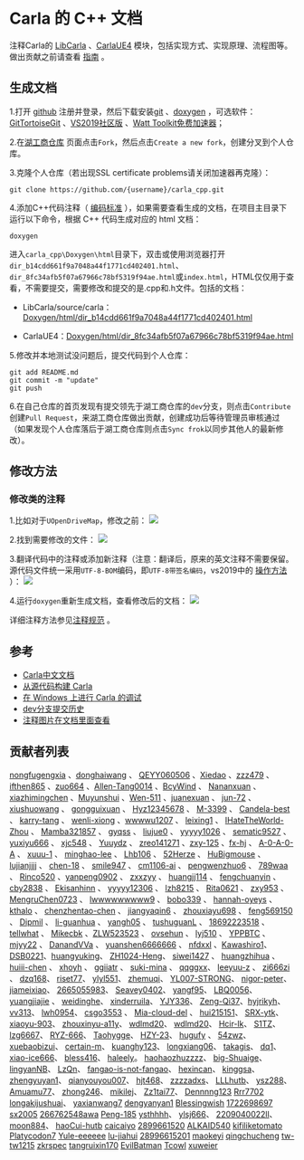 ﻿# Carla 的 C++ 文档
注释Carla的 [LibCarla](https://github.com/OpenHUTB/carla_cpp/tree/dev/LibCarla/source/carla) 、[CarlaUE4](https://github.com/OpenHUTB/carla_cpp/tree/dev/Unreal/CarlaUE4/Plugins/Carla/Source/Carla) 模块，包括实现方式、实现原理、流程图等。做出贡献之前请查看 [指南](https://github.com/OpenHUTB/PFC/blob/main/CONTRIBUTING.md) 。

## 生成文档
1.打开 [github](https://github.com/) 注册并登录，然后下载安装[git](https://git-scm.com/downloads)  、[doxygen](https://www.doxygen.nl/download.html) ，可选软件：[GitTortoiseGit](https://tortoisegit.org/download/) 、[VS2019社区版](https://visualstudio.microsoft.com/zh-hans/vs/older-downloads/) 、[Watt Toolkit免费加速器](https://steampp.net/)；

2.在[湖工商仓库](https://github.com/OpenHUTB/carla_cpp) 页面点击`Fork`，然后点击`Create a new fork`，创建分叉到个人仓库。

3.克隆个人仓库（若出现SSL certificate problems请关闭加速器再克隆）：
```shell
git clone https://github.com/{username}/carla_cpp.git
```

4.添加C++代码注释（ [编码标准](https://openhutb.github.io/carla_doc/cont_coding_standard/#c++) ），如果需要查看生成的文档，在项目主目录下运行以下命令，根据 C++ 代码生成对应的 html 文档：
```shell script
doxygen
```
进入`carla_cpp\Doxygen\html`目录下，双击或使用浏览器打开`dir_b14cdd661f9a7048a44f1771cd402401.html`、`dir_8fc34afb5f07a67966c78bf5319f94ae.html`或`index.html`，HTML仅仅用于查看，不需要提交，需要修改和提交的是.cpp和.h文件。包括的文档：
- LibCarla/source/carla：[Doxygen/html/dir_b14cdd661f9a7048a44f1771cd402401.html](https://openhutb.github.io/carla_cpp/dir_b14cdd661f9a7048a44f1771cd402401.html) 

- CarlaUE4：[Doxygen/html/dir_8fc34afb5f07a67966c78bf5319f94ae.html](https://openhutb.github.io/carla_cpp/dir_8fc34afb5f07a67966c78bf5319f94ae.html) 

5.修改并本地测试没问题后，提交代码到个人仓库：
```shell script
git add README.md
git commit -m "update"
git push
```

6.在自己仓库的首页发现有提交领先于湖工商仓库的`dev`分支，则点击`Contribute`创建`Pull Request`，来湖工商仓库做出贡献，创建成功后等待管理员审核通过（如果发现个人仓库落后于湖工商仓库则点击`Sync frok`以同步其他人的最新修改）。

## 修改方法
### 修改类的注释
1.比如对于`UOpenDriveMap`，修改之前：
![](./img/class_annotated.jpg)

2.找到需要修改的文件：
![](./img/header_path.jpg)

3.翻译代码中的注释或添加新注释（注意：翻译后，原来的英文注释不需要保留。源代码文件统一采用`UTF-8-BOM`编码，即`UTF-8带签名编码`，vs2019中的 [操作方法](https://www.cnblogs.com/leokale-zz/p/11423953.html) ）：
![](./img/update_annotated.jpg)

4.运行`doxygen`重新生成文档，查看修改后的文档：
![](./img/result.jpg)

详细注释方法参见[注释规范](./specification.md) 。


<!--
## 新建开发分支
直接创建一个空白的分支，而是像普通的分支一样把原分支的内容拷贝过来：
```shell
git checkout --orphan dev
```
还需要手动删除孤立分支中的内容：
```shell
git rm -rf .
```
-->

## 参考

- [Carla中文文档](https://openhutb.github.io/carla_doc/)
- [从源代码构建 Carla](https://openhutb.github.io/carla_doc/build_carla/)
- [在 Windows 上进行 Carla 的调试](https://openhutb.github.io/carla_doc/tuto_D_windows_debug/#cpp_client_debug)
- [dev分支提交历史](https://github.com/carla-simulator/carla/commits/dev/)
- [注释图片在文档里面查看](https://blog.csdn.net/qq_33154343/article/details/102809510)


## 贡献者列表
[nongfugengxia](https://github.com/nongfugengxia) 、[donghaiwang](https://github.com/donghaiwang) 、
[QEYY060506](https://github.com/QEYY060506) 、[Xiedao](https://github.com/Xiedao) 、[zzz479](https://github.com/zzz479) 、[ifthen865](https://github.com/ifthen865) 、[zuo664](https://github.com/zuo664) 、[Allen-Tang0014](https://github.com/Allen-Tang0014) 、[BcyWind](https://github.com/BcyWind) 、
[Nananxuan](https://github.com/Nananxuan) 、[xiazhimingchen](https://github.com/xiazhimingchen) 、[Muyunshui](https://github.com/Muyunshui) 、[Wen-511](https://github.com/Wen-511) 、[juanexuan](https://github.com/juanexuan) 、
[jun-72](https://github.com/jun-72) 、
[xiushuowang](https://github.com/xiushuowang) 、
[gongguixuan](https://github.com/gongguixuan) 、 [Hyz12345678](https://github.com/Hyz12345678) 、
[M-3399](https://github.com/M-3399) 、
[Candela-best](https://github.com/Candela-best) 、
[karry-tang](https://github.com/karry-tang) 、
[wenli-xiong](https://github.com/wenli-xiong) 、[wwwwu1207](https://github.com/wwwwu1207) 、
[leixing1](https://github.com/leixing1) 、
[IHateTheWorld-Zhou](https://github.com/IHateTheWorld-Zhou) 、
[Mamba321857](https://github.com/Mamba321857) 、
[gyqss](https://github.com/gyqss) 、
[liujue0](https://github.com/liujue0) 、
[yyyyy1026](https://github.com/yyyyy1026) 、
[sematic9527](https://github.com/sematic9527) 、
[yuxiyu666](https://github.com/yuxiyu666) 、
[xjc548](https://github.com/xjc548) 、
[Yuuydz](https://github.com/Yuuydz) 、
[zreo141271](https://github.com/zero141271) 、[zxy-125](https://github.com/zxy-125) 、[fx-hj](https://github.com/fx-hj) 、
[A-0-A-0-A](https://github.com/A-0-A-0-A) 、
[xuuu-1](https://github.com/xuuu-1) 、
[minghao-lee](https://github.com/minghao-lee) 、
[Lhb106](https://github.com/Lhb106) 、
[52Herze](https://github.com/52Herze) 、 
[HuBigmouse](https://github.com/HuBigmouse) 、
[lujianjjjj](https://github.com/lujianjjjj) 、
[chen-18](https://github.com/18-chen) 、
[smile947](https://github.com/smile947) 、
[cm1106-ai](https://github.com/cm1106-ai) 、
[pengwenzhuo6](https://github.com/pengwenzhuo6) 、
[789waa](https://github.com/789waa) 、
[Rinco520](https://github.com/Rinco520) 、[yanpeng0902](https://github.com/yanpeng0902) 、
[zxxzyy](https://github.com/zxxzyy) 、
[huangjj114](https://github.com/huangjj114) 、
[fengchuanyin](https://github.com/fengchuanyin) 、
[cby2838](https://github.com/cby2838) 、
[Ekisanhinn](https://github.com/ekisannhinn) 、
[yyyyy12306](https://github.com/yyyyy12306) 、
[lzh8215](https://github.com/lzh8215) 、
[Rita0621](https://github.com/Rita0621) 、
[zxy953](https://github.com/zxy953) 、
[MengruChen0723](https://github.com/MengruChen0723) 、
[lwwwwwwwww9](https://github.com/lwwwwwwwww9) 、
[bobo339](https://github.com/bobo339) 、
[hannah-oyeys](https://github.com/hannah-oyeys) 、
[kthalo](https://github.com/kthalo) 、
[chenzhentao-chen](https://github.com/chenzhentao-chen) 、
[jiangyaqin6](https://github.com/jiangyaqin6) 、
[zhouxiayu698](https://github.com/zhouxiayu698) 、
[feng569150](https://github.com/feng569150) 、
[Dipmil](https://github.com/Dipmil) 、
[li-guanhua](https://github.com/li-guanhua) 、
[yangh05](https://github.com/yangh05) 、
[tushuguanL](https://github.com/tushuguanL) 、
[18692223518](https://github.com/18692223518) 、
[tellwhat](https://https://github.com/tellwhat) 、
[Mikecbk](https://https://github.com/Mikecbk) 、[ZLW523523](https://github.com/ZLW523523) 、
[ovsehun](https://https://github.com/ovsehun) 、
[lyj510](https://github.com/lyj510/carla_cpp) 、
[YPPBTC](https://github.com/YPPBTC) 、[mjyy22](https://github.com/mjyy22) 、
[DanandVVa](https://github.com/DanandVVa/carla_cpp.git) 、
[yuanshen6666666](https://github.com/yuanshen6666666/carla_cpp.git) 、
[nfdxxl](https://github.com/nfdxxl) 、[Kawashiro1](https://github.com/Kawashiro1)、
[DSB0221](https://github.com/DSB0221)、[huangyuking](https://github.com/huangyuking)、
[ZH1024-Heng](https://github.com/ZH1024-Heng)、
[siwei1427](https://github.com/siwei1427) 、
[huangzhihua](https://github.com/bbbelieve) 、
[huiii-chen](https://github.com/huiii-chen) 、
[xhoyh](https://github.com/xhoyh) 、
[ggiiatr](https://github.com/ggiiatr) 、
[suki-mina](https://github.com/suki-mina) 、
[qqggxx](https://github.com/qqggxx)、
[leeyuu-z](http://github.com/leeyuu-z) 、
[zi666zi](http://github.com/zi666zi) 、
[dzq168](https://github.com/dzq168)、
[riset77](https://github.com/riset77)、
[ylyl551](https://github.com/yly551)、
[zhemuqi](https://github.com/zhemuqi)、
[YL007-STRONG](https://github.com/YL007-STRONG)、
[nigor-peter](https://github.com/nigor-peter)、
[jiameixiao](https://github.com/jiameixiao)、
[2665055983](https://github.com/2665055983)、
[Seavey0402](https://github.com/Seavey0402)、 
[yangf95](https://github.com/yangf95)、
[LBQ0056](https://github.com/LBQ0056)、
[yuangjiajie](https://github.com/yuangjiajie) 、
[weidinghe](https://github.com/weidinghe)、
[xinderruila](https://github.com/xinderruila)、
[YJY336](https://github.com/YJY336)、
[Zeng-Qi37](https://github.com/Zeng-Qi37)、[hyjrikyh](https://github.com/hyjrilky)、
[vv313](https://github.com/vv313)、
[lwh0954](https://github.com/lwh0954)、
[csgo3553](https://github.com/csgo3553) 、
[Mia-cloud-del](https://github.com/Mia-cloud-del) 、
[hui215151](https://github.com/hui215151)、
[SRX-ytk](https://github.com/SRX-ytk)、
[xiaoyu-903](https://github.come/xiaoyu-903)、
[zhouxinyu-a11y](https://github.come/zhouxinyu-a11y)、
[wdlmd20](https://github.com/wdlmd20)、
[wdlmd20](https://github.com/wdlmd20)、
[Hcir-lk](https://github.com/Hcir-lk)、
[S1TZ](https://github.com/S1TZ)、
[lzg6667](https://github.com/lzg6667)、
[RYZ-666](https://github.com/RYZ-666)、
[Taohygge](https://github.com/Taohygge)、
[HZY-23](https://github.com/HZY-23)、
[hugufy](https://github.com/hugufy) 、
[54zwz](https://github.com/54zwz)、
[xuebaobizui](https://github.com/xuebaobizui)、
[certain-m](https://github.com/caerain-m)、
[kuanghy123](https://github.com/kuanghy123)、
[longxiang06](https://github.com/longxiang06)、
[takagis](https://github.com/takagis)、
[dq1](https://github.com/dq1)、
[xiao-ice666](https://github.com/xiao-ice666)、
[bless416](https://github.com/bless416)、
[haleely](https://github.com/haleely)。
[haohaozhuzzzz](https://github.com/haohaozhuzzzz)、
[big-Shuaige](https://github.com/big-Shuaige)、
[lingyanNB](https://github.com/lingyanNB)、
[LzQn](https://github.com/LzQn)、
[fangao-is-not-fangao](https://github.com/fangao-is-not-fangao)、
[hexincan](https://github.com/hexincan)、
[kinggsa](https://github.com/kinggsa)、
[zhengyuyan1](https://github.com/zhengyuyan1)、
[qianyouyou007](https://github.com/qianyouyou007)、
[hjt468](https://github.com/hjt468/carla_cpp.git)、
[zzzzadxs](https://github.com/zzzzadxs/carla_cpp.git)、
[LLLhutb](https://github.com/LLLhutb/carla_cpp.git)、
[ysz288](https://github.com/ysz288/carla_cpp.git)、
[Amuamu77](https://github.com/Amuamu77/carla_cpp.git)、
[zhong246](https://github.com/zhong246/carla_cpp.git)、
[mikilej](https://github.com/mikilej)、
[Zz1tai77](https://github.com/Zz1tai77/carla_cpp)、
[Dennnng123](https://github.com/Dennnng123)
[Rrr7702](https://github.com/Rrr7702)
[longakijushuai](https://github.com/longkaijushuai/carla_cpp)、
[yaxianwang7](https://github.com/yaxianwang7)
[dengyanyan1](https://github.com/dengyanyan1)
[Blessingwish](https://github.com/Blessingwish)
[1722698697](https://github.com/1722698697/carla_cpp.git)
[sx2005](https://github.com/sx2005)
[266762548awa](https://github.com/266762548awa)
[Peng-185](https://github.com/Peng-185/carla_cpp/tree/dev)
[ysthhhh](https://github.com/ysthhhh/carla_cpp)、
[ylsj666](https://github.com/ylsj666/carla_cpp.git)、
[2209040022ll](https://github.com/2209040022ll/carla_cpp.git)、
[moon884](https://github.com/moon884/carla_cpp.git)、
[haoCui-hutb](https://github.com/haoCui-hutb)
[caicaiyo](https://github.com/caicaiyo)
[2899661520](https://github.com/2899661520)
[ALKAID540](https://github.com/ALKAID540)
[kifiliketomato](https://github.com/kifiliketomato)
[Platycodon7](https://github.com/Platycodon7)
[Yule-eeeeee](https://github.com/Yule-eeeeee)
[lu-jiahui](https://github.com/lu-jiahui)
[28996615201](https://github.com/28996615201)
[maokeyi](https://github.com/maokeyi)
[qingchucheng](https://github.com/qingchucheng)
[tw-tw1215](https://github.com/tw-tw1215)
[zkrspec](https://github.com/zkrspec)
[tangruixin170](https://github.com/tangruixin170)
[EvilBatman](https://github.com/EvilBatman)
[Tcowl](https://github.com/Tcowl)
[xuweier](https://github.com/xuweier)
